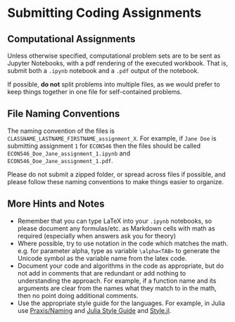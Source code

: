 # Submitting Coding Assignments

## Computational Assignments
Unless otherwise specified, computational problem sets are to be sent as Jupyter Notebooks, with a pdf rendering of the executed workbook.  That is, submit both a `.ipynb` notebook and a `.pdf` output of the notebook.

If possible, **do not** split problems into multiple files, as we would prefer to keep things together in one file for self-contained problems.

## File Naming Conventions
The naming convention of the files is `CLASSNAME_LASTNAME_FIRSTNAME_assignment_X`.  For example, if `Jane Doe` is submitting assignment `1` for `ECON546` then the files should be called `ECON546_Doe_Jane_assignment_1.ipynb` and `ECON546_Doe_Jane_assignment_1.pdf`.

Please do not submit a zipped folder, or spread across files if possible, and please follow these naming conventions to make things easier to organize.

## More Hints and Notes
- Remember that you can type LaTeX into your `.ipynb` notebooks, so please document any formulas/etc. as Markdown cells with math as required (especially when answers ask you for theory)
- Where possible, try to use notation in the code which matches the math.  e.g. for parameter alpha, type as variable `\alpha<TAB>` to generate the Unicode symbol as the variable name from the latex code.
- Document your code and algorithms in the code as appropriate, but do not add in comments that are redundant or add nothing to understanding the approach.  For example, if a function name and its arguments are clear from the names what they match to in the math, then no point doing additional comments.
- Use the appropriate style guide for the languages.  For example, in Julia use [Praxis/Naming](https://github.com/JuliaPraxis/Naming) and [Julia Style Guide](https://docs.julialang.org/en/stable/manual/style-guide/) and [Style.jl](https://github.com/johnmyleswhite/Style.jl/blob/master/README.md).

